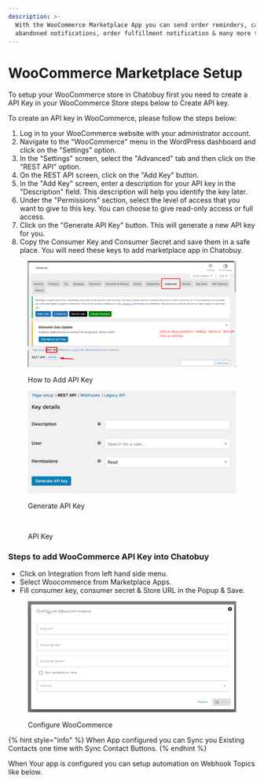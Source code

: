 ```yaml
---
description: >-
  With the WooCommerce Marketplace App you can send order reminders, cart
  abandoned notifications, order fulfillment notification & many more things.
---
```


# WooCommerce Marketplace Setup

To setup your WooCommerce store in Chatobuy first you need to create a API Key in your WooCommerce Store steps below to Create API key.

To create an API key in WooCommerce, please follow the steps below:

1. Log in to your WooCommerce website with your administrator account.
2. Navigate to the "WooCommerce" menu in the WordPress dashboard and click on the "Settings" option.
3. In the "Settings" screen, select the "Advanced" tab and then click on the "REST API" option.
4. On the REST API screen, click on the "Add Key" button.
5. In the "Add Key" screen, enter a description for your API key in the "Description" field. This description will help you identify the key later.
6. Under the "Permissions" section, select the level of access that you want to give to this key. You can choose to give read-only access or full access.
7. Click on the "Generate API Key" button. This will generate a new API key for you.
8. Copy the Consumer Key and Consumer Secret and save them in a safe place. You will need these keys to add marketplace app in Chatobuy.

<figure><img src=".gitbook/assets/woocommerce_addkey.png" alt=""><figcaption><p>How to Add API Key</p></figcaption></figure>

<figure><img src=".gitbook/assets/api-keydetails.webp" alt=""><figcaption><p>Generate API Key</p></figcaption></figure>

<figure><img src="https://woocommerce.com/wp-content/uploads/2014/02/restapi-keygeneration.png" alt=""><figcaption><p>API Key</p></figcaption></figure>

### Steps to add WooCommerce API Key into Chatobuy&#x20;

* Click on Integration from left hand side menu.
* Select Woocommerce from Marketplace Apps.
* Fill consumer key, consumer secret & Store URL in the Popup & Save.

<figure><img src=".gitbook/assets/configurewoocommerce.PNG" alt=""><figcaption><p>Configure WooCommerce</p></figcaption></figure>

{% hint style="info" %}
When App configured you can Sync you Existing Contacts one time with Sync Contact Buttons.
{% endhint %}

When Your app is configured you can setup automation on Webhook Topics like below.
